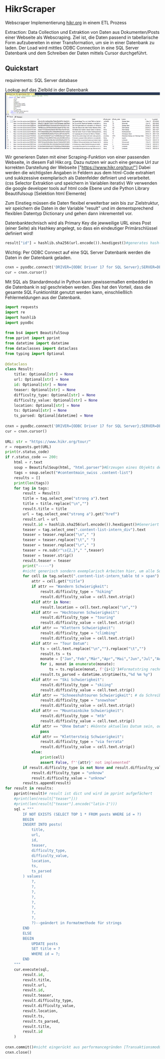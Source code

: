 # HikrScraper

Webscraper Implementierung [hikr.org](https://www.hikr.org/) in einem ETL Prozess

Extraction: Data Collection und Extraktion von Daten aus Dokumenten/Posts einer Webseite als Webscraping.
Ziel ist, die Daten passend in tabellarische Form aufzubereiten in einer Transformation, um sie in einer Datenbank zu laden.
Der Load wird mittles ODBC Connection in eine SQL Server Datenbank und dem Schreiben der Daten mittels Cursor durchgeführt.

## Quickstart

requirements: SQL Server database

Lookup auf das Zielbild in der Datenbank
![Data Overview](bin/data_overview_01.png)

Wir generieren Daten mit einer Scraping-Funktion von einer passenden Webseite, in diesem Fall Hikr.org.
Dazu nutzen wir auch eine genaue Url zur korrekten Darstellung der Webseite ["https://www.hikr.org/tour/"]
Dabei werden die wichtigsten Angaben in Feldern aus dem html-Code extrahiert und sukkzessive exemplarisch als Datenfelder definiert und verarbeitet. (css Selector Extraktion und speichern in Variablen iterativ)
Wir verwenden die google developer tools auf html code Ebene und die Python Library Beautifulsoup [Selektion html Elemente]

Zum Einstieg müssen die Daten flexibel erweiterbar sein bis zur Zielstruktur, wir speichern die Daten in der Variable "result" und im dementsprechend flexiblen Datentyp Dictionary und gehen dann inkrementell vor.


Datenbanktechnisch wird als Primary Key die jewweilige URL eines Post (einer Seite) als Hashkey angelegt, so dass ein eindeutiger Primärschlüssel definiert wird!
```python
result["id"] = hashlib.sha256(url.encode()).hexdigest()#generates hash-id from url
```

Wichtig: Per ODBC Connect auf eine SQL Server Datenbank werden die Daten in der Datenbank geladen.
```python
cnxn = pyodbc.connect('DRIVER={ODBC Driver 17 for SQL Server};SERVER=DESKTOP-LAKDS51;DATABASE=HikrDB;Trusted_Connection=yes;')
cur = cnxn.cursor()
```

Mit SQL als Standardmodul in Python kann gewissermaßen embedded in die Datenbank in sql geschrieben werden.
Dies hat den Vorteil, dass die gesamte SQL Funktionlität genutzt werden kann, einschließlich Fehlermeldungen aus der Datenbank.
```python
import requests
import re
import hashlib
import pyodbc

from bs4 import BeautifulSoup
from pprint import pprint
from datetime import datetime
from dataclasses import dataclass
from typing import Optional

@dataclass
class Result:
    title: Optional[str] = None
    url: Optional[str] = None
    id: Optional[str] = None
    teaser: Optional[str] = None
    difficulty_type: Optional[str] = None
    difficulty_value: Optional[str] = None
    location: Optional[str] = None
    ts: Optional[str] = None
    ts_parsed: Optional[datetime] = None

cnxn = pyodbc.connect('DRIVER={ODBC Driver 17 for SQL Server};SERVER=DESKTOP-LAKDS51;DATABASE=HikrDB;Trusted_Connection=yes;')
cur = cnxn.cursor()

URL: str = "https://www.hikr.org/tour/"
r = requests.get(URL)
print(r.status_code)
if r.status_code == 200:
    html = r.text
    soup = BeautifulSoup(html, "html.parser")#Erzeugen eines Objekts der Klasse BS, übergeben html und Angabe des Parsers
    tags = soup.select("#contentmain_swiss .content-list")
    results = []
    print(len(tags))
    for tag in tags:
        result = Result()
        title = tag.select_one("strong a").text
        title = title.replace("\n","")
        result.title = title
        url = tag.select_one("strong a").get("href")
        result.url = url
        result.id = hashlib.sha256(url.encode()).hexdigest()#Generiert hash-id aus der Url
        teaser = tag.select_one(".content-list-intern_div").text
        teaser = teaser.replace("\n"," ")
        teaser = teaser.replace("\t"," ")
        teaser = teaser.replace("\r"," ")
        teaser = re.sub(r"\s{2,}"," ",teaser)
        teaser = teaser.strip()
        result.teaser = teaser
        print("-----")
        #nicht generisch sondern exemplarisch Arbeiten hier, um alle Sonderfälle einfach hinzufügen zu können [weniger Aufwand]
        for cell in tag.select(".content-list-intern_table td > span") + tag.select(".content-list-intern_table td > div"):
            attr = cell.get("title")
            if attr == "Wandern Schwierigkeit":
                result.difficulty_type = "hiking"
                result.difficulty_value = cell.text.strip()
            elif attr is None:
                result.location = cell.text.replace("\n","")
            elif attr == "Hochtouren Schwierigkeit":
                result.difficulty_type = "touring"
                result.difficulty_value = cell.text.strip()
            elif attr == "Klettern Schwierigkeit":
                result.difficulty_type = "climbing"
                result.difficulty_value = cell.text.strip()
            elif attr == "Tour Datum":
                ts = cell.text.replace("\n","").replace("\t","")
                result.ts = ts
                monate = ["Jan","Feb","Mär","Apr","Mai","Jun","Jul","Aug","Sep","Okt","Nov","Dez"]
                for i, monat in enumerate(monate):
                    ts = ts.replace(monat, f'{i+1}')#Formatstring rechnet die Monate durch und ersetzt 1, 2, usw.
                result.ts_parsed = datetime.strptime(ts,"%d %m %y")
            elif attr == "Ski Schwierigkeit":
                result.difficulty_type = "skiing"
                result.difficulty_value = cell.text.strip()
            elif attr == "Schneeshuhtouren Schwierigkeit": # da Schreibfehler, wäre bei korrekt geschr.Ergebnis hier ein or fällig
                result.difficulty_type = "snowshoe"
                result.difficulty_value = cell.text.strip()
            elif attr == "Mountainbike Schwierigkeit":
                result.difficulty_type = "mtb"
                result.difficulty_value = cell.text.strip()
            elif attr == "Ohne Datum": #könnte aktuelles Datum sein, oder pass wenn es None sein soll!
                pass
            elif attr == "Klettersteig Schwierigkeit":
                result.difficulty_type = "via ferrata"
                result.difficulty_value = cell.text.strip()
            else:
                print(cell)
                assert False, f"'{attr}' not implemented"
        if result.difficulty_type is not None and result.difficulty_value is not None:
            result.difficulty_type = "unknow"
            result.difficulty_value = "unknow"
        results.append(result)
for result in results: 
    pprint(result)# result ist dict und wird im pprint aufgefächert
    #print(len(result["teaser"]))
    #print(len(result["teaser"].encode("latin-1")))
    sql = """
        IF NOT EXISTS (SELECT TOP 1 * FROM posts WHERE id = ?)
        BEGIN
        INSERT INTO posts(
            title,
            url,
            id,
            teaser,
            difficulty_type,
            difficulty_value,
            location,
            ts,
            ts_parsed
        ) values(
            ?,
            ?,
            ?,
            ?,
            ?,
            ?,
            ?,
            ?,
            ?)--geändert in Formatmethode für strings
        END
        ELSE
        BEGIN
            UPDATE posts
            SET title = ?
            WHERE id = ?;
        END
    """
    cur.execute(sql,
        result.id,
        result.title,
        result.url,
        result.id,
        result.teaser,
        result.difficulty_type,
        result.difficulty_value,
        result.location,
        result.ts,
        result.ts_parsed,
        result.title,
        result.id
    )

cnxn.commit()#nicht eingerückt aus performancegründen [Transaktionsmodus einer DB]
cnxn.close()
```

